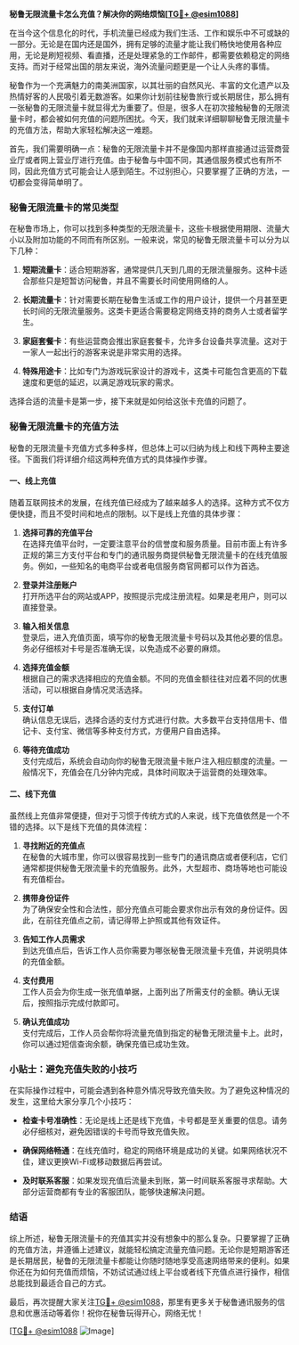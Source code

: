 **秘鲁无限流量卡怎么充值？解决你的网络烦恼[[TG💪+ @esim1088](https://t.me/s/esim1088)]**

在当今这个信息化的时代，手机流量已经成为我们生活、工作和娱乐中不可或缺的一部分。无论是在国内还是国外，拥有足够的流量才能让我们畅快地使用各种应用，无论是刷短视频、看直播，还是处理紧急的工作邮件，都需要依赖稳定的网络支持。而对于经常出国的朋友来说，海外流量问题更是一个让人头疼的事情。

秘鲁作为一个充满魅力的南美洲国家，以其壮丽的自然风光、丰富的文化遗产以及热情好客的人民吸引着无数游客。如果你计划前往秘鲁旅行或长期居住，那么拥有一张秘鲁的无限流量卡就显得尤为重要了。但是，很多人在初次接触秘鲁的无限流量卡时，都会被如何充值的问题所困扰。今天，我们就来详细聊聊秘鲁无限流量卡的充值方法，帮助大家轻松解决这一难题。

首先，我们需要明确一点：秘鲁的无限流量卡并不是像国内那样直接通过运营商营业厅或者网上营业厅进行充值。由于秘鲁与中国不同，其通信服务模式也有所不同，因此充值方式可能会让人感到陌生。不过别担心，只要掌握了正确的方法，一切都会变得简单明了。

### 秘鲁无限流量卡的常见类型

在秘鲁市场上，你可以找到多种类型的无限流量卡，这些卡根据使用期限、流量大小以及附加功能的不同而有所区别。一般来说，常见的秘鲁无限流量卡可以分为以下几种：

1. **短期流量卡**：适合短期游客，通常提供几天到几周的无限流量服务。这种卡适合那些只是短暂访问秘鲁，并且不需要长时间使用网络的人。
   
2. **长期流量卡**：针对需要长期在秘鲁生活或工作的用户设计，提供一个月甚至更长时间的无限流量服务。这类卡更适合需要稳定网络支持的商务人士或者留学生。

3. **家庭套餐卡**：有些运营商会推出家庭套餐卡，允许多台设备共享流量。这对于一家人一起出行的游客来说是非常实用的选择。

4. **特殊用途卡**：比如专门为游戏玩家设计的游戏卡，这类卡可能包含更高的下载速度和更低的延迟，以满足游戏玩家的需求。

选择合适的流量卡是第一步，接下来就是如何给这张卡充值的问题了。

### 秘鲁无限流量卡的充值方法

秘鲁的无限流量卡充值方式多种多样，但总体上可以归纳为线上和线下两种主要途径。下面我们将详细介绍这两种充值方式的具体操作步骤。

#### 一、线上充值

随着互联网技术的发展，在线充值已经成为了越来越多人的选择。这种方式不仅方便快捷，而且不受时间和地点的限制。以下是线上充值的具体步骤：

1. **选择可靠的充值平台**  
   在选择充值平台时，一定要注意平台的信誉度和服务质量。目前市面上有许多正规的第三方支付平台和专门的通讯服务商提供秘鲁无限流量卡的在线充值服务。例如，一些知名的电商平台或者电信服务商官网都可以作为首选。

2. **登录并注册账户**  
   打开所选平台的网站或APP，按照提示完成注册流程。如果是老用户，则可以直接登录。

3. **输入相关信息**  
   登录后，进入充值页面，填写你的秘鲁无限流量卡号码以及其他必要的信息。务必仔细核对卡号是否准确无误，以免造成不必要的麻烦。

4. **选择充值金额**  
   根据自己的需求选择相应的充值金额。不同的充值金额往往对应着不同的优惠活动，可以根据自身情况灵活选择。

5. **支付订单**  
   确认信息无误后，选择合适的支付方式进行付款。大多数平台支持信用卡、借记卡、支付宝、微信等多种支付方式，方便用户自由选择。

6. **等待充值成功**  
   支付完成后，系统会自动向你的秘鲁无限流量卡账户注入相应额度的流量。一般情况下，充值会在几分钟内完成，具体时间取决于运营商的处理效率。

#### 二、线下充值

虽然线上充值非常便捷，但对于习惯于传统方式的人来说，线下充值依然是一个不错的选择。以下是线下充值的具体流程：

1. **寻找附近的充值点**  
   在秘鲁的大城市里，你可以很容易找到一些专门的通讯商店或者便利店，它们通常都提供秘鲁无限流量卡的充值服务。此外，大型超市、商场等地也可能设有充值柜台。

2. **携带身份证件**  
   为了确保安全性和合法性，部分充值点可能会要求你出示有效的身份证件。因此，在前往充值点之前，请记得带上护照或其他有效证件。

3. **告知工作人员需求**  
   到达充值点后，告诉工作人员你需要为哪张秘鲁无限流量卡充值，并说明具体的充值金额。

4. **支付费用**  
   工作人员会为你生成一张充值单据，上面列出了所需支付的金额。确认无误后，按照指示完成付款即可。

5. **确认充值成功**  
   支付完成后，工作人员会帮你将流量充值到指定的秘鲁无限流量卡上。此时，你可以通过短信查询余额，确保充值已成功生效。

### 小贴士：避免充值失败的小技巧

在实际操作过程中，可能会遇到各种意外情况导致充值失败。为了避免这种情况的发生，这里给大家分享几个小技巧：

- **检查卡号准确性**：无论是线上还是线下充值，卡号都是至关重要的信息。请务必仔细核对，避免因错误的卡号而导致充值失败。
  
- **确保网络畅通**：在线充值时，稳定的网络环境是成功的关键。如果网络状况不佳，建议更换Wi-Fi或移动数据后再尝试。

- **及时联系客服**：如果发现充值后流量未到账，第一时间联系客服寻求帮助。大部分运营商都有专业的客服团队，能够快速解决问题。

### 结语

综上所述，秘鲁无限流量卡的充值其实并没有想象中的那么复杂。只要掌握了正确的充值方法，并遵循上述建议，就能轻松搞定流量充值问题。无论你是短期游客还是长期居民，秘鲁的无限流量卡都能让你随时随地享受高速网络带来的便利。如果你还在为如何充值而烦恼，不妨试试通过线上平台或者线下充值点进行操作，相信总能找到最适合自己的方式。

最后，再次提醒大家关注[TG💪+ @esim1088](https://t.me/s/esim1088)，那里有更多关于秘鲁通讯服务的信息和优惠活动等着你！祝你在秘鲁玩得开心，网络无忧！

[[TG💪+ @esim1088](https://t.me/s/esim1088) ![Image](https://i.postimg.cc/4NQfJmqS/Snipaste-2025-05-13-00-14-12.png)]